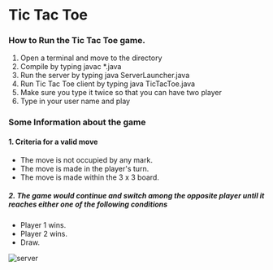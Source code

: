 # Tic Tac Toe

### How to Run the Tic Tac Toe game.
1. Open a terminal and move to the directory
2. Compile by typing javac *.java
3. Run the server by typing java ServerLauncher.java
4. Run Tic Tac Toe client by typing java TicTacToe.java
5. Make sure you type it twice so that you can have two player
6. Type in your user name and play

### Some Information about the game

#### 1. Criteria for a valid move
- The move is not occupied by any mark.
- The move is made in the player's turn.
- The move is made within the 3 x 3 board.

##### 2. The game would continue and switch among the opposite player until it reaches either one of the following conditions
- Player 1 wins.
- Player 2 wins.
- Draw.

![server](https://user-images.githubusercontent.com/49400714/107013589-e4439600-67dd-11eb-91af-06a5f2d460e1.JPG)

